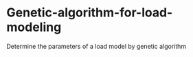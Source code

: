 # Genetic-algorithm-for-load-modeling
Determine the parameters of a load model by genetic algorithm
